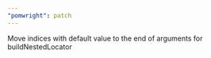 ```yaml
---
"pomwright": patch
---
```


Move indices with default value to the end of arguments for buildNestedLocator
